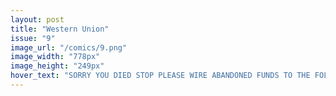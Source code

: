 ```yaml
---
layout: post
title: "Western Union"
issue: "9"
image_url: "/comics/9.png"
image_width: "778px"
image_height: "249px"
hover_text: "SORRY YOU DIED STOP PLEASE WIRE ABANDONED FUNDS TO THE FOLLOWING ACCOUNT STOP"
---
```


